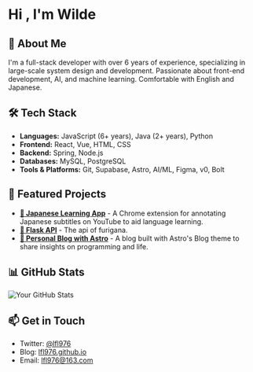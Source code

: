 # Hi , I'm Wilde

## 🚀 About Me

I'm a full-stack developer with over 6 years of experience, specializing in large-scale system design and development. Passionate about front-end development, AI, and machine learning. Comfortable with English and Japanese.

## 🛠 Tech Stack

- **Languages:** JavaScript (6+ years), Java (2+ years), Python
- **Frontend:** React, Vue, HTML, CSS
- **Backend:** Spring, Node.js
- **Databases:** MySQL, PostgreSQL
- **Tools & Platforms:** Git, Supabase, Astro, AI/ML, Figma, v0, Bolt

## 📌 Featured Projects

- **[🔗 Japanese Learning App](https://github.com/lfl976/yt-kana)** - A Chrome extension for annotating Japanese subtitles on YouTube to aid language learning.
- **[🔗 Flask API](https://github.com/lfl976/yt-kana-api)** - The api of furigana.
- **[🔗 Personal Blog with Astro](https://github.com/lfl976/lfl976.github.io)** - A blog built with Astro's Blog theme to share insights on programming and life.

## 📊 GitHub Stats

![Your GitHub Stats](https://github-readme-stats.vercel.app/api?username=lfl976&show_icons=true&theme=radical)

## 📫 Get in Touch

- Twitter: [@lfl976](https://twitter.com/lfl976)
- Blog: [lfl976.github.io](https://lfl976.github.io)
- Email: <lfl976@163.com>

<!--
**lfl976/lfl976** is a ✨ _special_ ✨ repository because its `README.md` (this file) appears on your GitHub profile.

Here are some ideas to get you started:

- 🔭 I’m currently working on ...
- 🌱 I’m currently learning ...
- 👯 I’m looking to collaborate on ...
- 🤔 I’m looking for help with ...
- 💬 Ask me about ...
- 📫 How to reach me: ...
- 😄 Pronouns: ...
- ⚡ Fun fact: ...
-->
